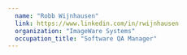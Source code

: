```yaml
---
  name: "Robb Wijnhausen"
  link: https://www.linkedin.com/in/rwijnhausen
  organization: "ImageWare Systems"
  occupation_title: "Software QA Manager"
---
```

